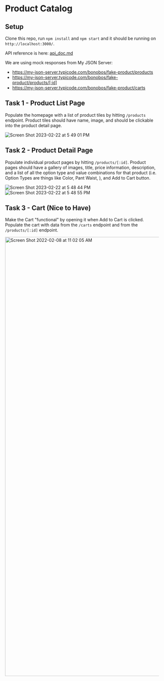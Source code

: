 # Product Catalog

## Setup

Clone this repo, run `npm install` and `npm start` and it should be running on `http://localhost:3000/`.

API reference is here: [api_doc.md](https://github.com/bonobos/product-catalog/blob/main/api_doc.md)

We are using mock responses from My JSON Server:
- https://my-json-server.typicode.com/bonobos/fake-product/products
- https://my-json-server.typicode.com/bonobos/fake-product/products/[:id]
- https://my-json-server.typicode.com/bonobos/fake-product/carts

## Task 1 - Product List Page

Populate the homepage with a list of product tiles by hitting `/products` endpoint. Product tiles should have name, image, and should be clickable into the product detail page.

![Screen Shot 2023-02-22 at 5 49 01 PM](https://user-images.githubusercontent.com/42350359/220778289-f48f5a6b-a926-4050-ab4f-771c26ba21e5.png)

## Task 2 - Product Detail Page

Populate individual product pages by hitting `/products/[:id]`. Product pages should have a gallery of images, title, price information, description, and a list of all the option type and value combinations for that product (i.e. Option Types are things like Color, Pant Waist, ), and Add to Cart button.

![Screen Shot 2023-02-22 at 5 48 44 PM](https://user-images.githubusercontent.com/42350359/220778385-5f802298-d063-4504-a1de-282f2bab7e44.png)
![Screen Shot 2023-02-22 at 5 48 55 PM](https://user-images.githubusercontent.com/42350359/220778382-92755ee9-6154-417d-88a8-5d9dd19d376c.png)

## Task 3 - Cart (Nice to Have)

Make the Cart "functional" by opening it when Add to Cart is clicked. Populate the cart with data from the `/carts` endpoint and from the `/products/[:id]` endpoint.

<img width="1432" alt="Screen Shot 2022-02-08 at 11 02 05 AM" src="https://user-images.githubusercontent.com/42350359/153031949-99645de9-c015-47fd-9e04-0ae16fcb642e.png">
